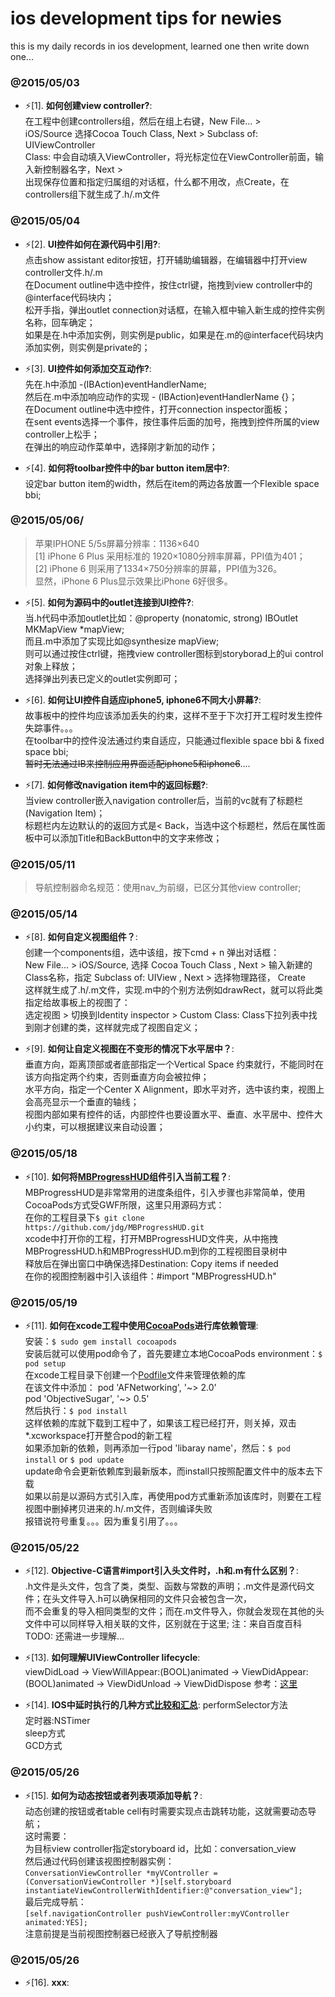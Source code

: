 ios development tips for newies 
======================================
this is my daily records in ios development, learned one then write down one... 

### @2015/05/03

* :zap:[1]. __如何创建view controller?__:  
    在工程中创建controllers组，然后在组上右键，New File... >  
    iOS/Source 选择Cocoa Touch Class, Next > Subclass of: UIViewController  
    Class: 中会自动填入ViewController，将光标定位在ViewController前面，输入新控制器名字，Next >  
    出现保存位置和指定归属组的对话框，什么都不用改，点Create，在controllers组下就生成了.h/.m文件  

### @2015/05/04 

* :zap:[2]. __UI控件如何在源代码中引用?__:  
    点击show assistant editor按钮，打开辅助编辑器，在编辑器中打开view controller文件.h/.m  
    在Document outline中选中控件，按住ctrl键，拖拽到view controller中的@interface代码块内；  
    松开手指，弹出outlet connection对话框，在输入框中输入新生成的控件实例名称，回车确定；  
    如果是在.h中添加实例，则实例是public，如果是在.m的@interface代码块内添加实例，则实例是private的；  
    
* :zap:[3]. __UI控件如何添加交互动作?__:  
    先在.h中添加 -(IBAction)eventHandlerName;  
    然后在.m中添加响应动作的实现 - (IBAction)eventHandlerName {}；  
    在Document outline中选中控件，打开connection inspector面板；  
    在sent events选择一个事件，按住事件后面的加号，拖拽到控件所属的view controller上松手；  
    在弹出的响应动作菜单中，选择刚才新加的动作；  
    
* :zap:[4]. __如何将toolbar控件中的bar button item居中?__:  
    设定bar button item的width，然后在item的两边各放置一个Flexible space bbi;  
    
### @2015/05/06/  

> 苹果IPHONE 5/5s屏幕分辨率：1136×640  
  [1] iPhone 6 Plus 采用标准的 1920×1080分辨率屏幕，PPI值为401；  
  [2] iPhone 6 则采用了1334×750分辨率的屏幕，PPI值为326。  
  显然，iPhone 6 Plus显示效果比iPhone 6好很多。  

* :zap:[5]. __如何为源码中的outlet连接到UI控件?__:  
    当.h代码中添加outlet比如：@property (nonatomic, strong) IBOutlet MKMapView *mapView;  
    而且.m中添加了实现比如@synthesize mapView;  
    则可以通过按住ctrl键，拖拽view controller图标到storyborad上的ui control对象上释放；  
    选择弹出列表已定义的outlet实例即可；  
    
* :zap:[6]. __如何让UI控件自适应iphone5, iphone6不同大小屏幕?__:  
    故事板中的控件均应该添加丢失的约束，这样不至于下次打开工程时发生控件失踪事件。。。  
    在toolbar中的控件没法通过约束自适应，只能通过flexible space bbi & fixed space bbi;  
    ~~暂时无法通过IB来控制应用界面适配iphone5和iphone6~~....
    
* :zap:[7]. __如何修改navigation item中的返回标题?__:  
    当view controller嵌入navigation controller后，当前的vc就有了标题栏(Navigation Item)；  
    标题栏内左边默认的的返回方式是< Back，当选中这个标题栏，然后在属性面板中可以添加Title和BackButton中的文字来修改；  
    
    
### @2015/05/11

> 导航控制器命名规范：使用nav_为前缀，已区分其他view controller;  


### @2015/05/14

* :zap:[8]. __如何自定义视图组件？__:  
    创建一个components组，选中该组，按下cmd + n 弹出对话框：  
    New File... > iOS/Source, 选择 Cocoa Touch Class , Next > 输入新建的Class名称，指定 Subclass of: UIView , Next > 选择物理路径， Create  
    这样就生成了.h/.m文件，实现.m中的个别方法例如drawRect，就可以将此类指定给故事板上的视图了：  
    选定视图 > 切换到Identity inspector > Custom Class: Class下拉列表中找到刚才创建的类，这样就完成了视图自定义；  

* :zap:[9]. __如何让自定义视图在不变形的情况下水平居中？__:  
    垂直方向，距离顶部或者底部指定一个Vertical Space 约束就行，不能同时在该方向指定两个约束，否则垂直方向会被拉伸；  
    水平方向，指定一个Center X Alignment，即水平对齐，选中该约束，视图上会高亮显示一个垂直的轴线；  
    视图内部如果有控件的话，内部控件也要设置水平、垂直、水平居中、控件大小约束，可以根据建议来自动设置；  
    
    

### @2015/05/18

* :zap:[10]. __如何将[MBProgressHUD](https://github.com/jdg/MBProgressHUD)组件引入当前工程？__:  
    MBProgressHUD是非常常用的进度条组件，引入步骤也非常简单，使用CocoaPods方式受GWF所限，这里只用源码方式：  
    在你的工程目录下`$ git clone https://github.com/jdg/MBProgressHUD.git`  
    xcode中打开你的工程，打开MBProgressHUD文件夹，从中拖拽MBProgressHUD.h和MBProgressHUD.m到你的工程视图目录树中  
    释放后在弹出窗口中确保选择Destination: Copy items if needed  
    在你的视图控制器中引入该组件：#import "MBProgressHUD.h"  
    
    
### @2015/05/19

* :zap:[11]. __如何在xcode工程中使用[CocoaPods](https://cocoapods.org/)进行库依赖管理__:  
    安装：`$ sudo gem install cocoapods`  
    安装后就可以使用pod命令了，首先要建立本地CocoaPods environment：`$ pod setup`  
    在xcode工程目录下创建一个[Podfile](https://guides.cocoapods.org/using/the-podfile.html)文件来管理依赖的库  
    在该文件中添加：
    pod 'AFNetworking', '~> 2.0'  
    pod 'ObjectiveSugar', '~> 0.5'  
    然后执行：`$ pod install`  
    这样依赖的库就下载到工程中了，如果该工程已经打开，则关掉，双击*.xcworkspace打开整合pod的新工程  
    如果添加新的依赖，则再添加一行pod 'libaray name'，然后：`$ pod install` or `$ pod update`  
    update命令会更新依赖库到最新版本，而install只按照配置文件中的版本去下载  
    如果以前是以源码方式引入库，再使用pod方式重新添加该库时，则要在工程视图中删掉拷贝进来的.h/.m文件，否则编译失败  
    报错说符号重复。。。因为重复引用了。。。
    
### @2015/05/22

* :zap:[12]. __Objective-C语言#import引入头文件时，.h和.m有什么区别？__:  
  .h文件是头文件，包含了类，类型、函数与常数的声明；.m文件是源代码文件；在头文件导入.h可以确保相同的文件只会被包含一次，  
  而不会重复的导入相同类型的文件；而在.m文件导入，你就会发现在其他的头文件中可以同样导入相关联的文件，区别就在于这里;
  注：来自百度百科
  TODO: 还需进一步理解...
  
* :zap:[13]. __如何理解UIViewController lifecycle__:  
  viewDidLoad -> ViewWillAppear:(BOOL)animated -> ViewDidAppear:(BOOL)animated -> ViewDidUnload -> ViewDidDispose
  参考：[这里](http://stackoverflow.com/questions/5562938/looking-to-understand-the-ios-uiviewcontroller-lifecycle)

* :zap:[14]. __IOS中延时执行的几种方式[比较和汇总](http://blog.sina.com.cn/s/blog_8280f5ec0101k03c.html)__:
  performSelector方法  
  定时器:NSTimer  
  sleep方式  
  GCD方式  

### @2015/05/26

* :zap:[15]. __如何为动态按钮或者列表项添加导航？__:  
  动态创建的按钮或者table cell有时需要实现点击跳转功能，这就需要动态导航；  
  这时需要：  
  为目标view controller指定storyboard id，比如：conversation_view  
  然后通过代码创建该视图控制器实例：  
  `ConversationViewController *myVController = (ConversationViewController *)[self.storyboard instantiateViewControllerWithIdentifier:@"conversation_view"];`  
  最后完成导航：  
  `[self.navigationController pushViewController:myVController animated:YES];`  
  注意前提是当前视图控制器已经嵌入了导航控制器  

### @2015/05/26

* :zap:[16]. __xxx__:







